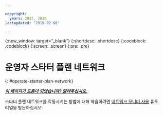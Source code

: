 ```yaml
---

copyright:
  years: 2017, 2018
lastupdated: "2019-02-08"

---
```


{:new_window: target="_blank"}
{:shortdesc: .shortdesc}
{:codeblock: .codeblock}
{:screen: .screen}
{:pre: .pre}

# 운영자 스타터 플랜 네트워크
{: #operate-starter-plan-network}


***[이 페이지가 도움이 되었습니까? 알려주십시오.](https://www.surveygizmo.com/s3/4501493/IBM-Blockchain-Documentation)***

스타터 플랜 네트워크를 작동시키는 방법에 대해 학습하려면 [네트워크 모니터 사용](/docs/services/blockchain/v10_dashboard.html#ibp-dashboard) 튜토리얼을 방문하십시오.

